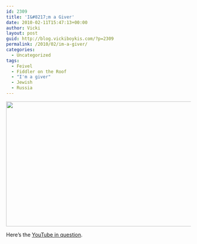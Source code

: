 ```yaml
---
id: 2309
title: 'I&#8217;m a Giver'
date: 2010-02-11T15:47:13+00:00
author: Vicki
layout: post
guid: http://blog.vickiboykis.com/?p=2309
permalink: /2010/02/im-a-giver/
categories:
  - Uncategorized
tags:
  - Feivel
  - Fiddler on the Roof
  - "I'm a giver"
  - Jewish
  - Russia
---
```

[<img class="aligncenter size-full wp-image-2313" title="Sam Advice" src="http://blog.vickiboykis.com/wp-content/uploads/2010/02/Sam-Advice1.png" alt="" width="554" height="341" />](http://blog.vickiboykis.com/wp-content/uploads/2010/02/Sam-Advice1.png)

Here&#8217;s the [YouTube in question](http://www.youtube.com/watch?v=zso2jYE-ctU).